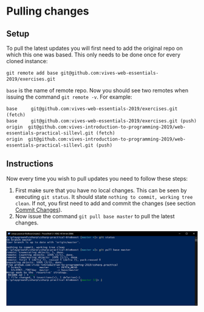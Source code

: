 # Pulling changes

<!-- ```shell
git pull git@github.com:vives-web-essentials-2019/exercises.git master
``` -->

## Setup

To pull the latest updates you will first need to add the original repo on which this one was based. This only needs to be done once for every cloned instance:

```shell
git remote add base git@github.com:vives-web-essentials-2019/exercises.git
```

`base` is the name of remote repo. Now you should see two remotes when issuing the command `git remote -v`. For example:

```text
base     git@github.com:vives-web-essentials-2019/exercises.git (fetch)
base     git@github.com:vives-web-essentials-2019/exercises.git (push)
origin  git@github.com:vives-introduction-to-programming-2019/web-essentials-practical-sillevl.git (fetch)
origin  git@github.com:vives-introduction-to-programming-2019/web-essentials-practical-sillevl.git (push)
```

## Instructions

Now every time you wish to pull updates you need to follow these steps:

1. First make sure that you have no local changes. This can be seen by executing `git status`. It should state `nothing to commit, working tree clean`. If not, you first need to add and commit the changes (see section [Commit Changes](./commit-changes.md)).
2. Now issue the command `git pull base master` to pull the latest changes.

![Pulling Changes](./img/pull_changes.png)

